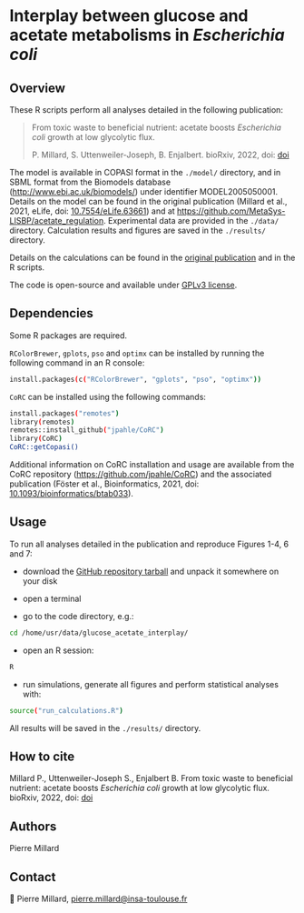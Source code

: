 # Interplay between glucose and acetate metabolisms in *Escherichia coli*

## Overview

These R scripts perform all analyses detailed in the following publication:

> From toxic waste to beneficial nutrient: acetate boosts *Escherichia coli* growth at low glycolytic flux.
>
> P. Millard, S. Uttenweiler-Joseph, B. Enjalbert. bioRxiv, 2022, doi: [doi](https://doi.org/doi)

The model is available in COPASI format in the `./model/` directory, and in SBML format from the Biomodels database (http://www.ebi.ac.uk/biomodels/) under identifier MODEL2005050001. Details on the model can be found in the original publication (Millard et al., 2021, eLife, doi: [10.7554/eLife.63661](https://doi.org/10.7554/eLife.63661)) and at https://github.com/MetaSys-LISBP/acetate_regulation. Experimental data are provided in the `./data/` directory. Calculation results and figures are saved in the `./results/` directory.

Details on the calculations can be found in the [original publication](https://doi.org/doi) and in the R scripts.

The code is open-source and available under [GPLv3 license](https://www.gnu.org/licenses/gpl-3.0.txt).

## Dependencies

Some R packages are required.

`RColorBrewer`, `gplots`, `pso` and `optimx` can be installed
by running the following command in an R console:

```bash
install.packages(c("RColorBrewer", "gplots", "pso", "optimx"))
```

`CoRC` can be installed
using the following commands:

```bash
install.packages("remotes")
library(remotes)
remotes::install_github("jpahle/CoRC")
library(CoRC)
CoRC::getCopasi()
```

Additional information on CoRC installation and usage are available from the CoRC repository (https://github.com/jpahle/CoRC) and the associated publication (Föster et al., Bioinformatics, 2021, doi: [10.1093/bioinformatics/btab033](https://doi.org/10.1093/bioinformatics/btab033)).

## Usage

To run all analyses detailed in the publication and reproduce Figures 1-4, 6 and 7:

- download the [GitHub repository tarball](https://github.com/pierremillard/glucose_acetate_interplay/archive/refs/heads/master.zip) and unpack it somewhere on your disk

- open a terminal

- go to the code directory, e.g.:

```bash
cd /home/usr/data/glucose_acetate_interplay/
```

- open an R session:

```bash
R
```

- run simulations, generate all figures and perform statistical analyses with:

```bash
source("run_calculations.R")
```

All results will be saved in the `./results/` directory.

## How to cite
Millard P., Uttenweiler-Joseph S., Enjalbert B. From toxic waste to beneficial nutrient: acetate boosts *Escherichia coli* growth at low glycolytic flux. bioRxiv, 2022, doi: [doi](https://doi.org/doi)

## Authors
Pierre Millard

## Contact
:email: Pierre Millard, pierre.millard@insa-toulouse.fr
